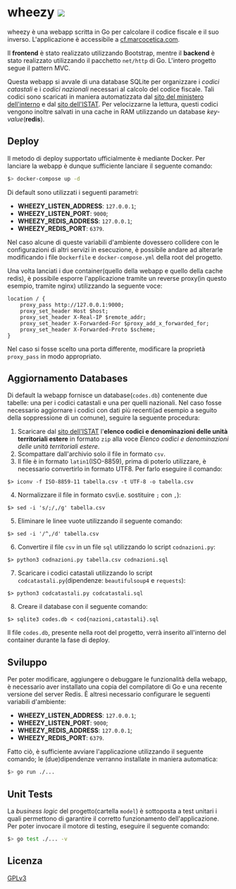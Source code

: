 # wheezy ![](https://github.com/ice-bit/wheezy/actions/workflows/wheezy.yml/badge.svg)
wheezy è una webapp scritta in Go per calcolare il codice fiscale e il suo
inverso. L'applicazione è accessibile a [cf.marcocetica.com](https://cf.marcocetica.com).

Il **frontend** è stato realizzato utilizzando Bootstrap, mentre il **backend** è
stato realizzato utilizzando il pacchetto `net/http` di Go. L'intero progetto
segue il pattern MVC.

Questa webapp si avvale di una database SQLite per organizzare i _codici catastali_ e 
i _codici nazionali_ necessari al calcolo del codice fiscale. Tali codici
sono scaricati in maniera automatizzata dal [sito del ministero dell'interno](https://dait.interno.gov.it/territorio-e-autonomie-locali/sut/elenco_codici_comuni.php%22) e 
dal [sito dell'ISTAT](https://www.istat.it/it/archivio/6747). Per 
velocizzarne la lettura, questi codici vengono inoltre salvati in una cache in RAM
utilizzando un database _key-value_(**redis**).

## Deploy
Il metodo di deploy supportato ufficialmente è mediante Docker. Per lanciare la webapp
è dunque sufficiente lanciare il seguente comando:
```sh
$> docker-compose up -d
```

Di default sono utilizzati i seguenti parametri:
-  **WHEEZY_LISTEN_ADDRESS**: `127.0.0.1`;
-  **WHEEZY_LISTEN_PORT**: `9000`;
-  **WHEEZY_REDIS_ADDRESS**: `127.0.0.1`;
-  **WHEEZY_REDIS_PORT**: `6379`.

Nel caso alcune di queste variabili d'ambiente dovessero collidere con le configurazioni
di altri servizi in esecuzione, è possibile andare ad alterarle modificando i file `Dockerfile` e `docker-compose.yml` della root del progetto.

Una volta lanciati i due container(quello della webapp e quello della cache redis), 
è possibile esporre l'applicazione tramite un reverse proxy(in questo esempio, tramite nginx) utilizzando la seguente voce:

```nginx
location / {
    proxy_pass http://127.0.0.1:9000;
    proxy_set_header Host $host;
    proxy_set_header X-Real-IP $remote_addr;
    proxy_set_header X-Forwarded-For $proxy_add_x_forwarded_for;
    proxy_set_header X-Forwarded-Proto $scheme;
}
```

Nel caso si fosse scelto una porta differente, modificare la proprietà `proxy_pass`
in modo appropriato.

## Aggiornamento Databases
Di default la webapp fornisce un database(`codes.db`) contenente due tabelle: una per 
i codici catastali e una per quelli nazionali. Nel caso fosse necessario
aggiornare i codici con dati più recenti(ad esempio a seguito della soppressione di 
un comune), seguire la seguente procedura:

1. Scaricare dal [sito dell'ISTAT](https://www.istat.it/it/archivio/6747)
l'**elenco codici e denominazioni delle unità territoriali estere** in formato `zip` 
alla voce _Elenco codici e denominazioni delle unità territoriali estere_. 
2. Scompattare dall'archivio solo il file in formato `csv`.
3. Il file è in formato `latin1`(ISO-8859), prima di poterlo utilizzare, è necessario convertirlo
in formato UTF8. Per farlo eseguire il comando:
```shell
$> iconv -f ISO-8859-11 tabella.csv -t UTF-8 -o tabella.csv
```
4. Normalizzare il file in formato csv(i.e. sostituire `;` con `,`):
```shell
$> sed -i 's/;/,/g' tabella.csv
```
5. Eliminare le linee vuote utilizzando il seguente comando:
```shell
$> sed -i '/^,/d' tabella.csv
```
6. Convertire il file `csv` in un file `sql` utilizzando lo 
script `codnazioni.py`:
```shell
$> python3 codnazioni.py tabella.csv codnazioni.sql
```
7. Scaricare i codici catastali utilizzando lo script `codcatastali.py`(dipendenze: `beautifulsoup4` e `requests`):
```shell
$> python3 codcatastali.py codcatastali.sql
```
8. Creare il database con il seguente comando:
```shell
$> sqlite3 codes.db < cod{nazioni,catastali}.sql
```
Il file `codes.db`, presente nella root del progetto, verrà inserito all'interno del container durante
la fase di deploy.

## Sviluppo
Per poter modificare, aggiungere o debuggare le funzionalità della webapp, è necessario
aver installato una copia del compilatore di Go e una recente versione del server Redis.
È altresì necessario configurare le seguenti variabili d'ambiente:
-  **WHEEZY_LISTEN_ADDRESS**: `127.0.0.1`;
-  **WHEEZY_LISTEN_PORT**: `9000`;
-  **WHEEZY_REDIS_ADDRESS**: `127.0.0.1`;
-  **WHEEZY_REDIS_PORT**: `6379`.

Fatto ciò, è sufficiente avviare l'applicazione utilizzando il seguente comando; 
le (due)dipendenze verranno installate in maniera automatica:

```sh
$> go run ./...
```

## Unit Tests
La _business logic_ del progetto(cartella `model`) è sottoposta a
test unitari i quali permettono di garantire il corretto funzionamento
dell'applicazione. Per poter invocare il motore di testing, eseguire
il seguente comando:
```sh
$> go test ./... -v
```

## Licenza
[GPLv3](https://choosealicense.com/licenses/gpl-3.0/)